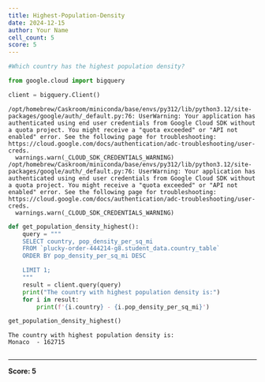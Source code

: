 ```yaml
---
title: Highest-Population-Density
date: 2024-12-15
author: Your Name
cell_count: 5
score: 5
---
```


```python
#Which country has the highest population density?
```


```python
from google.cloud import bigquery
```


```python
client = bigquery.Client()
```

    /opt/homebrew/Caskroom/miniconda/base/envs/py312/lib/python3.12/site-packages/google/auth/_default.py:76: UserWarning: Your application has authenticated using end user credentials from Google Cloud SDK without a quota project. You might receive a "quota exceeded" or "API not enabled" error. See the following page for troubleshooting: https://cloud.google.com/docs/authentication/adc-troubleshooting/user-creds. 
      warnings.warn(_CLOUD_SDK_CREDENTIALS_WARNING)
    /opt/homebrew/Caskroom/miniconda/base/envs/py312/lib/python3.12/site-packages/google/auth/_default.py:76: UserWarning: Your application has authenticated using end user credentials from Google Cloud SDK without a quota project. You might receive a "quota exceeded" or "API not enabled" error. See the following page for troubleshooting: https://cloud.google.com/docs/authentication/adc-troubleshooting/user-creds. 
      warnings.warn(_CLOUD_SDK_CREDENTIALS_WARNING)



```python
def get_population_density_highest():
    query = """
    SELECT country, pop_density_per_sq_mi
    FROM `plucky-order-444214-g8.student_data.country_table` 
    ORDER BY pop_density_per_sq_mi DESC

    LIMIT 1;
    """
    result = client.query(query)
    print("The country with highest population density is:")
    for i in result:
        print(f'{i.country} - {i.pop_density_per_sq_mi}')

get_population_density_highest()
```

    The country with highest population density is:
    Monaco  - 162715



```python

```


---
**Score: 5**
